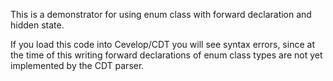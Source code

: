 This is a demonstrator for using enum class with forward declaration and hidden state.

If you load this code into Cevelop/CDT you will see syntax errors, since at the time
of this writing forward declarations of enum class types are not yet implemented by
the CDT parser.
